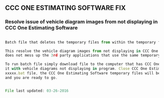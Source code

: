 ## CCC ONE ESTIMATING SOFTWARE FIX
### Resolve issue of vehicle diagram images from not displaying in CCC One Estimating Software

```javascript

Batch file that deletes the temporary files from within the temporary file folder for CCC One Estimating.

This resolve the vehicle diagram images from not displaying in CCC One Estimating Software and 
does not mess up the 3rd party applications that use the same temporary folder for working file storage.

To run batch file simply download file to the computer that has CCC One Estimating Software installed on
it with vehicle diagrams not displaying in program. Close CCC One Estimating Software and double click on
xxxxx.bat file, the CCC One Estimating Software temporary files will be deleted. Restart CCC One Estimating
and you are ready to go.

```

```javascript

File last updated: 03-26-2016

```
